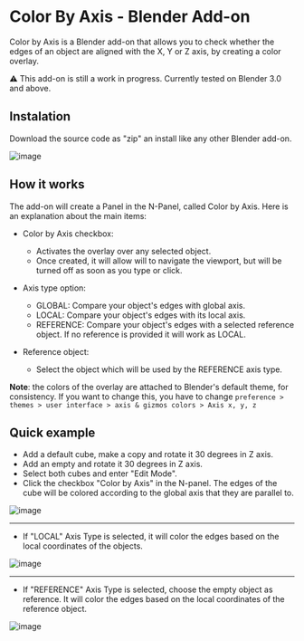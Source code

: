 # Color By Axis - Blender Add-on

Color by Axis is a Blender add-on that allows you to check whether the edges of an object are aligned with the X, Y or Z axis, by creating a color overlay.

⚠ This add-on is still a work in progress. Currently tested on Blender 3.0 and above.

## Instalation

Download the source code as "zip" an install like any other Blender add-on.

![image](https://user-images.githubusercontent.com/57102715/161441645-727c19ab-a606-49e9-a42d-6bf2fd8510d8.png)


## How it works

The add-on will create a Panel in the N-Panel, called Color by Axis. Here is an explanation about the main items:
- Color by Axis checkbox:
  - Activates the overlay over any selected object.  
  - Once created, it will allow will to navigate the viewport, but will be turned off as soon as you type or click.

- Axis type option:
  - GLOBAL: Compare your object's edges with global axis.
  - LOCAL: Compare your object's edges with its local axis.
  - REFERENCE: Compare your object's edges with a selected reference object. If no reference is provided it will work as LOCAL.

- Reference object:
  - Select the object which will be used by the REFERENCE axis type.

**Note**: the colors of the overlay are attached to Blender's default theme, for consistency. If you want to change this, you have to change `preference > themes > user interface > axis & gizmos colors > Axis x, y, z`


## Quick example
- Add a default cube, make a copy and rotate it 30 degrees in Z axis.
- Add an empty and rotate it 30 degrees in Z axis.
- Select both cubes and enter "Edit Mode". 
- Click the checkbox "Color by Axis" in the N-panel. The edges of the cube will be colored according to the global axis that they are parallel to.

![image](https://user-images.githubusercontent.com/57102715/172069203-bb65f4c0-7cab-491c-81fe-6d5c83047d97.png)

---
- If "LOCAL" Axis Type is selected, it will color the edges based on the local coordinates of the objects.

![image](https://user-images.githubusercontent.com/57102715/172069210-11403a4f-d245-474a-9e1a-27f5a51b2db9.png)

---
- If "REFERENCE" Axis Type is selected, choose the empty object as reference. It will color the edges based on the local coordinates of the reference object.

![image](https://user-images.githubusercontent.com/57102715/172069225-52725791-0879-4b5b-a027-f78b39ff914d.png)





